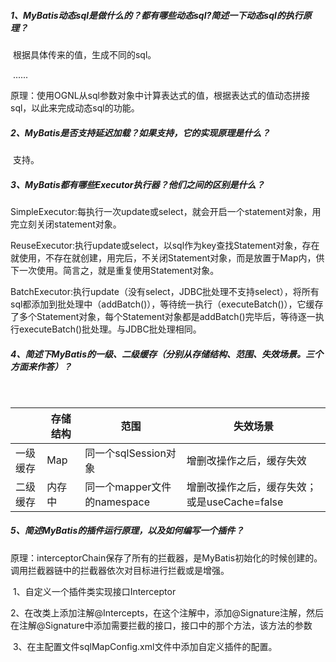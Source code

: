 

##### 1、MyBatis动态sql是做什么的？都有哪些动态sql?简述一下动态sql的执行原理？

​	根据具体传来的值，生成不同的sql。

​	<if><foreach><trim><when><set>......

​	原理：使用OGNL从sql参数对象中计算表达式的值，根据表达式的值动态拼接sql，以此来完成动态sql的功能。

##### 2、MyBatis是否支持延迟加载？如果支持，它的实现原理是什么？

​	支持。

##### 3、MyBatis都有哪些Executor执行器？他们之间的区别是什么？

​	SimpleExecutor:每执行一次update或select，就会开启一个statement对象，用完立刻关闭statement对象。

​	ReuseExecutor:执行update或select，以sql作为key查找Statement对象，存在就使用，不存在就创建，用完后，不关闭Statement对象，而是放置于Map内，供下一次使用。简言之，就是重复使用Statement对象。

​	BatchExecutor:执行update（没有select，JDBC批处理不支持select），将所有sql都添加到批处理中（addBatch()），等待统一执行（executeBatch()），它缓存了多个Statement对象，每个Statement对象都是addBatch()完毕后，等待逐一执行executeBatch()批处理。与JDBC批处理相同。

##### 4、简述下MyBatis的一级、二级缓存（分别从存储结构、范围、失效场景。三个方面来作答）？

​	

|          | 存储结构 | 范围                        | 失效场景                                     |
| -------- | -------- | --------------------------- | -------------------------------------------- |
| 一级缓存 | Map      | 同一个sqlSession对象        | 增删改操作之后，缓存失效                     |
| 二级缓存 | 内存中   | 同一个mapper文件的namespace | 增删改操作之后，缓存失效；或是useCache=false |



##### 5、简述MyBatis的插件运行原理，以及如何编写一个插件？

​	原理：interceptorChain保存了所有的拦截器，是MyBatis初始化的时候创建的。调用拦截器链中的拦截器依次对目标进行拦截或是增强。

​	1、自定义一个插件类实现接口Interceptor

​	2、在改类上添加注解@Intercepts，在这个注解中，添加@Signature注解，然后在注解@Signature中添加需要拦截的接口，接口中的那个方法，该方法的参数

​	3、在主配置文件sqlMapConfig.xml文件中添加自定义插件的配置。

